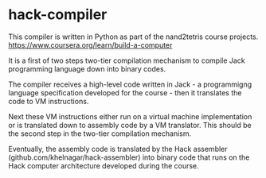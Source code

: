 # hack-compiler

This compiler is written in Python as part of the nand2tetris course projects.
https://www.coursera.org/learn/build-a-computer

It is a first of two steps two-tier compilation mechanism to compile Jack programming language down into binary codes. 

The compiler receives a high-level code written in Jack - a programmigng language specification developed for the course - then it translates the code to VM instructions.

Next these VM instructions either run on a virtual machine implementation or is translated down to assembly code by a VM translator. This should be the second step in the two-tier compilation mechanism.

Eventually, the assembly code is translated by the Hack assembler (github.com/khelnagar/hack-assembler) into binary code that runs on the Hack computer architecture developed during the course.

